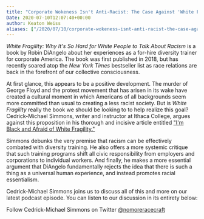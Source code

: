 ```yaml
---
title: "Corporate Wokeness Isn't Anti-Racist: The Case Against 'White Fragility'"
Date: 2020-07-10T12:07:40+00:00
author: Keaton Weiss
aliases: ["/2020/07/10/corporate-wokeness-isnt-anti-racist-the-case-against-white-fragility"]
---
```


*White Fragility: Why It's So Hard for White People to Talk About Racism* is a book by Robin DiAngelo about her experiences as a for-hire diversity trainer for corporate America. The book was first published in 2018, but has recently soared atop the *New York Times* bestseller list as race relations are back in the forefront of our collective consciousness.

At first glance, this appears to be a positive development. The murder of George Floyd and the protest movement that has arisen in its wake have created a cultural moment in which Americans of all backgrounds seem more committed than usual to creating a less racist society. But is *White Fragility* really the book we should be looking to to help realize this goal? Cedrick-Michael Simmons, writer and instructor at Ithaca College, argues against this proposition in his thorough and incisive article entitled ["I'm Black and Afraid of White Fragility."](https://www.thebellows.org/im-black-and-afraid-of-white-fragility/)  
 
Simmons debunks the very premise that racism can be effectively combated with diversity training. He also offers a more systemic critique that such training programs shift all civic responsibility from employers and corporations to individual workers. And finally, he makes a more essential argument that DiAngelo fundamentally rejects the idea that there is such a thing as a universal human experience, and instead promotes racial essentialism.

Cedrick-Michael Simmons joins us to discuss all of this and more on our latest podcast episode. You can listen to our discussion in its entirety below:

Follow Cedrick-Michael Simmons on Twitter [@nomoreracecraft](https://twitter.com/nomoreracecraft)
